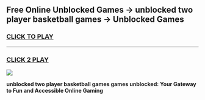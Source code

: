 
## Free Online Unblocked Games → unblocked two player basketball games → Unblocked Games
<h3>
<a href="https://premium.freeplayer.one?title=unblocked_two_player_basketball_games&ref=21F">CLICK TO PLAY</a></h3>
<hr>

<h3>
<a href="https://premium.freeplayer.one?title=unblocked_two_player_basketball_games&ref=21F">CLICK 2 PLAY</a>
  
</h3>

<a href="https://premium.freeplayer.one?title=unblocked_two_player_basketball_games&ref=21F/"><img src="https://clearcache.store/games.png"></a>


**unblocked two player basketball games games unblocked: Your Gateway to Fun and Accessible Online Gaming**
